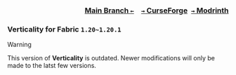 ### <p align=right>[Main Branch `←`](https://github.com/KessokuTeaTime/Verticality)&emsp;[`→` CurseForge](https://www.curseforge.com/minecraft/mc-mods/verticality-hotbar)&ensp;[`→` Modrinth](https://modrinth.com/mod/verticality)</p>

### Verticality for Fabric `1.20~1.20.1`

> [!WARNING]
> This version of **Verticality** is outdated. Newer modifications will only be made to the latst few versions.
